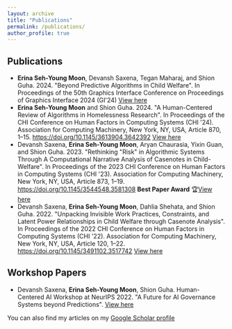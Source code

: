 ```yaml
---
layout: archive
title: "Publications"
permalink: /publications/
author_profile: true
---
```


## Publications

- **Erina Seh-Young Moon**, Devansh Saxena, Tegan Maharaj, and Shion Guha. 2024. "Beyond Predictive Algorithms in Child Welfare". In Proceedings of the 50th Graphics Interface Conference on Proceedings of Graphics Interface 2024 (GI'24) [View here](https://erinamoon.github.io/files/beyondpredictive.pdf)
-  **Erina Seh-Young Moon** and Shion Guha. 2024. "A Human-Centered Review of Algorithms in Homelessness Research". In Proceedings of the CHI Conference on Human Factors in Computing Systems (CHI '24). Association for Computing Machinery, New York, NY, USA, Article 870, 1–15. https://doi.org/10.1145/3613904.3642392 [View here](https://erinamoon.github.io/files/humancentredreview.pdf)
- Devansh Saxena, **Erina Seh-Young Moon**, Aryan Chaurasia, Yixin Guan, and Shion Guha. 2023. "Rethinking "Risk" in Algorithmic Systems Through A Computational Narrative Analysis of Casenotes in Child-Welfare". In Proceedings of the 2023 CHI Conference on Human Factors in Computing Systems (CHI '23). Association for Computing Machinery, New York, NY, USA, Article 873, 1–19. https://doi.org/10.1145/3544548.3581308 **Best Paper Award** 🏆[View here](https://erinamoon.github.io/files/rethinkingrisk.pdf)
- Devansh Saxena, **Erina Seh-Young Moon**, Dahlia Shehata, and Shion Guha. 2022. "Unpacking Invisible Work Practices, Constraints, and Latent Power Relationships in Child Welfare through Casenote Analysis". In Proceedings of the 2022 CHI Conference on Human Factors in Computing Systems (CHI '22). Association for Computing Machinery, New York, NY, USA, Article 120, 1–22. https://doi.org/10.1145/3491102.3517742 [View here](https://erinamoon.github.io/files/unpacking.pdf)


## Workshop Papers

- Devansh Saxena, **Erina Seh-Young Moon**, Shion Guha. Human-Centered AI Workshop at NeurIPS 2022. "A Future for AI Governance Systems beyond Predictions". [View here](https://erinamoon.github.io/files/Future_for_AIGovernance.pdf)




You can also find my articles on my [Google Scholar profile](https://scholar.google.ca/citations?user=rgK0jOgAAAAJ&hl=en) 


